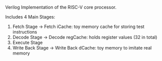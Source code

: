 Verilog Implementation of the RISC-V core processor.

Includes 4 Main Stages:
1) Fetch Stage
  -> Fetch iCache: toy memory cache for storing test instructions
2) Decode Stage
  -> Decode regCache: holds register values (32 in total)
3) Execute Stage
4) Write Back Stage
  -> Write Back dCache: toy memory to imitate real memory
